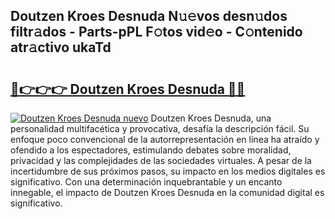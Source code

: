 ## Doutzen Kroes Desnuda N𝚞𝚎vos desn𝚞dos filtr𝚊dos - Parts-pPL F𝚘tos vid𝚎o - C𝚘ntenido atr𝚊ctivo ukaTd

# <h2><a href="http://mb8051.tromn.icu/?c=Doutzen+Kroes+Desnuda">🔗👉👉👉 Doutzen Kroes Desnuda 🔗🔗</a></h2>

[![Doutzen Kroes Desnuda nuevo](https://i.imgur.com/pEAQMta.gif)](http://mb8051.tromn.icu/?c=Doutzen+Kroes+Desnuda)
Doutzen Kroes Desnuda, una personalidad multifacética y provocativa, desafía la descripción fácil. Su enfoque poco convencional de la autorrepresentación en línea ha atraído y ofendido a los espectadores, estimulando debates sobre moralidad, privacidad y las complejidades de las sociedades virtuales. A pesar de la incertidumbre de sus próximos pasos, su impacto en los medios digitales es significativo. Con una determinación inquebrantable y un encanto innegable, el impacto de Doutzen Kroes Desnuda en la comunidad digital es significativo.
